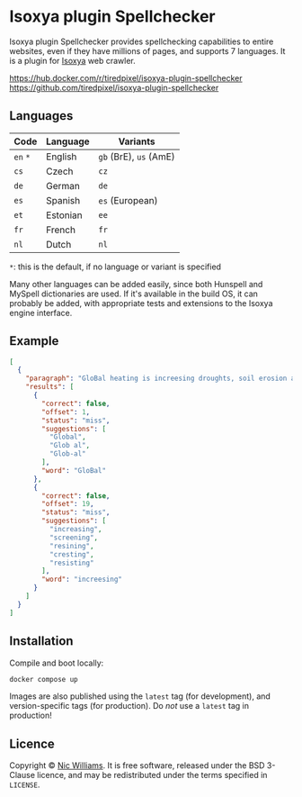 # Isoxya plugin Spellchecker

Isoxya plugin Spellchecker provides spellchecking capabilities to entire websites, even if they have millions of pages, and supports 7 languages. It is a plugin for [Isoxya](https://www.isoxya.com/) web crawler.

https://hub.docker.com/r/tiredpixel/isoxya-plugin-spellchecker  
https://github.com/tiredpixel/isoxya-plugin-spellchecker  


## Languages

| Code     | Language | Variants               |
-----------|----------|------------------------|
| `en` `*` | English  | `gb` (BrE), `us` (AmE) |
| `cs`     | Czech    | `cz`                   |
| `de`     | German   | `de`                   |
| `es`     | Spanish  | `es` (European)        |
| `et`     | Estonian | `ee`                   |
| `fr`     | French   | `fr`                   |
| `nl`     | Dutch    | `nl`                   |

`*`: this is the default, if no language or variant is specified

Many other languages can be added easily, since both Hunspell and MySpell dictionaries are used. If it's available in the build OS, it can probably be added, with appropriate tests and extensions to the Isoxya engine interface.


## Example

```json
[
  {
    "paragraph": "GloBal heating is increesing droughts, soil erosion and wildfires while diminishing crop yields in the tropics and thawing permafrost near the Poles, says the report by the Intergovernmental Panel on Climate Change.",
    "results": [
      {
        "correct": false,
        "offset": 1,
        "status": "miss",
        "suggestions": [
          "Global",
          "Glob al",
          "Glob-al"
        ],
        "word": "GloBal"
      },
      {
        "correct": false,
        "offset": 19,
        "status": "miss",
        "suggestions": [
          "increasing",
          "screening",
          "resining",
          "cresting",
          "resisting"
        ],
        "word": "increesing"
      }
    ]
  }
]
```


## Installation

Compile and boot locally:

```sh
docker compose up
```

Images are also published using the `latest` tag (for development), and version-specific tags (for production). Do *not* use a `latest` tag in production!


## Licence

Copyright © [Nic Williams](https://www.tiredpixel.com/). It is free software, released under the BSD 3-Clause licence, and may be redistributed under the terms specified in `LICENSE`.
